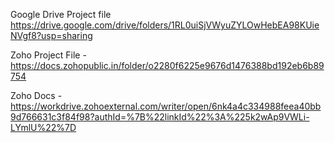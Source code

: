 Google Drive Project file  https://drive.google.com/drive/folders/1RL0uiSjVWyuZYLOwHebEA98KUieNVgf8?usp=sharing

Zoho Project File -   https://docs.zohopublic.in/folder/o2280f6225e9676d1476388bd192eb6b89754

Zoho Docs - https://workdrive.zohoexternal.com/writer/open/6nk4a4c334988feea40bb9d766631c3f84f98?authId=%7B%22linkId%22%3A%225k2wAp9VWLi-LYmlU%22%7D


